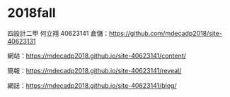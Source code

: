 # 2018fall 
四設計二甲 何立翔 40623141
倉儲：https://github.com/mdecadp2018/site-40623131

網站：https://mdecadp2018.github.io/site-40623141/content/

簡報：https://mdecadp2018.github.io/site-40623141/reveal/

網誌：https://mdecadp2018.github.io/site-40623141/blog/
